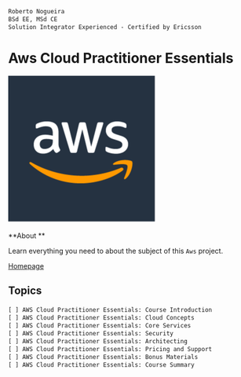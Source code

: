 ```
Roberto Nogueira  
BSd EE, MSd CE
Solution Integrator Experienced - Certified by Ericsson
```
# Aws Cloud Practitioner Essentials

![aws image](images/aws.png)

**About **

Learn everything you need to about the subject of this `Aws` project.

[Homepage](https://www.aws.training/learningobject/curriculum?id=16357)

## Topics
```
[ ] AWS Cloud Practitioner Essentials: Course Introduction
[ ] AWS Cloud Practitioner Essentials: Cloud Concepts
[ ] AWS Cloud Practitioner Essentials: Core Services
[ ] AWS Cloud Practitioner Essentials: Security
[ ] AWS Cloud Practitioner Essentials: Architecting
[ ] AWS Cloud Practitioner Essentials: Pricing and Support
[ ] AWS Cloud Practitioner Essentials: Bonus Materials
[ ] AWS Cloud Practitioner Essentials: Course Summary
```
